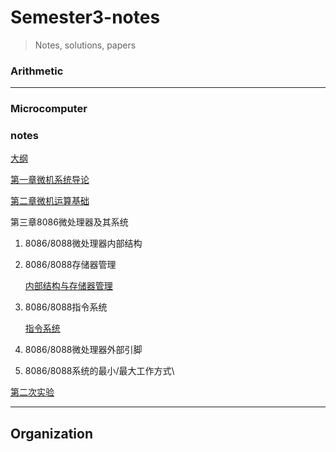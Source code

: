 # Semester3-notes

> Notes, solutions, papers

### Arithmetic



------

### Microcomputer

### notes

[大纲](https://bruno686.github.io/semester3-notes/microcomputer/Notes/outline.html)

[第一章微机系统导论](https://bruno686.github.io/semester3-notes/microcomputer/Notes/chapter_one.html)

[第二章微机运算基础](https://bruno686.github.io/semester3-notes/microcomputer/Notes/chapter_two.html)

第三章8086微处理器及其系统

1. 8086/8088微处理器内部结构

2. 8086/8088存储器管理

   [内部结构与存储器管理](https://bruno686.github.io/semester3-notes/microcomputer/Notes/chapter_three(1).html)

3. 8086/8088指令系统

   [指令系统](https://bruno686.github.io/semester3-notes/microcomputer/Notes/chapter_three(2).html)

4. 8086/8088微处理器外部引脚

5. 8086/8088系统的最小/最大工作方式\

[第二次实验](https://bruno686.github.io/semester3-notes/microcomputer/Notes/test2.html)

------

## Organization